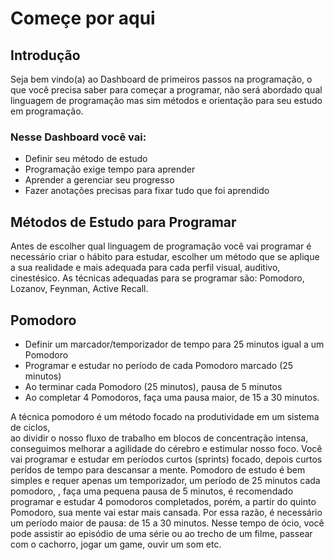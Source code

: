 # Começe por aqui

## Introdução

Seja bem vindo(a) ao Dashboard de primeiros passos na programação, o que você 
precisa saber para começar a programar, não será abordado qual linguagem de 
programação mas sim métodos e orientação para seu estudo em programação. 

### Nesse Dashboard você vai:

- Definir seu método de estudo
- Programação exige tempo para aprender 
- Aprender a gerenciar seu progresso 
- Fazer anotações precisas para fixar tudo que foi aprendido

## Métodos de Estudo para Programar

Antes de escolher qual linguagem de programação você vai programar é necessário 
criar o hábito para estudar, escolher um método que se aplique a sua realidade e 
mais adequada para cada perfil visual, auditivo, cinestésico.
As técnicas adequadas para se programar são: Pomodoro, Lozanov, Feynman, Active 
Recall.

## Pomodoro

- Definir um marcador/temporizador de tempo para 25 minutos igual a um Pomodoro
- Programar e estudar no período de cada Pomodoro marcado (25 minutos) 
- Ao terminar cada Pomodoro (25 minutos), pausa de 5 minutos 
- Ao completar 4 Pomodoros, faça uma pausa maior, de 15 a 30 minutos.

A técnica pomodoro é um método focado na produtividade em um sistema de ciclos,  
ao dividir o nosso fluxo de trabalho em blocos de concentração intensa, 
conseguimos melhorar a agilidade do cérebro e estimular nosso foco. 
Você vai programar e estudar em períodos curtos (sprints) focado, depois curtos
perídos de tempo para descansar a mente.
Pomodoro de estudo é bem simples e requer apenas um temporizador, um período de 
25 minutos cada pomodoro, , faça uma pequena pausa de 5 minutos, é recomendado
programar e estudar 4 pomodoros completados, porém, a partir do quinto Pomodoro, 
sua mente vai estar mais cansada. Por essa razão, é necessário um período maior 
de pausa: de 15 a 30 minutos.
Nesse tempo de ócio, você pode assistir ao episódio de uma série ou ao trecho de 
um filme, passear com o cachorro, jogar um game, ouvir um som etc.

